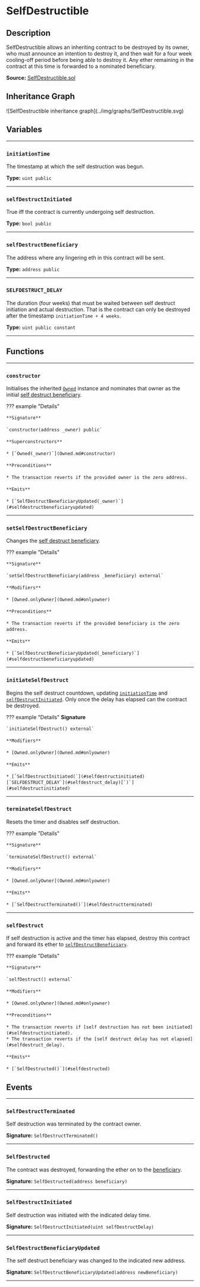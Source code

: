 # SelfDestructible

## Description

SelfDestructible allows an inheriting contract to be destroyed by its owner, who must announce an intention to destroy it, and then wait for a four week cooling-off period before being able to destroy it. Any ether remaining in the contract at this time is forwarded to a nominated beneficiary.

**Source:** [SelfDestructible.sol](https://github.com/Synthetixio/synthetix/blob/master/contracts/SelfDestructible.sol)

<section-sep />

## Inheritance Graph

<inheritance-graph>
    ![SelfDestructible inheritance graph](../img/graphs/SelfDestructible.svg)
</inheritance-graph>

<section-sep />

## Variables

---

### `initiationTime`

The timestamp at which the self destruction was begun.

**Type:** `uint public`

---

### `selfDestructInitiated`

True iff the contract is currently undergoing self destruction.

**Type:** `bool public`

---

### `selfDestructBeneficiary`

The address where any lingering eth in this contract will be sent.

**Type:** `address public`

---

### `SELFDESTRUCT_DELAY`

The duration (four weeks) that must be waited between self destruct initiation and actual destruction. That is the contract can only be destroyed after the timestamp `initiationTime + 4 weeks`.

**Type:** `uint public constant`

---

<section-sep />

## Functions

---

### `constructor`

Initialises the inherited [`Owned`](Owned.md) instance and nominates that owner as the initial [self destruct beneficiary](#selfdestructbeneficiary).

??? example "Details"

    **Signature**

    `constructor(address _owner) public`

    **Superconstructors**

    * [`Owned(_owner)`](Owned.md#constructor)

    **Preconditions**

    * The transaction reverts if the provided owner is the zero address.

    **Emits**

    * [`SelfDestructBeneficiaryUpdated(_owner)`](#selfdestructbeneficiaryupdated)

---

### `setSelfDestructBeneficiary`

Changes the [self destruct beneficiary](#selfdestructbeneficiary).

??? example "Details"

    **Signature**
    
    `setSelfDestructBeneficiary(address _beneficiary) external`

    **Modifiers**

    * [Owned.onlyOwner](Owned.md#onlyowner)

    **Preconditions**

    * The transaction reverts if the provided beneficiary is the zero address.

    **Emits**

    * [`SelfDestructBeneficiaryUpdated(_beneficiary)`](#selfdestructbeneficiaryupdated)

---

### `initiateSelfDestruct`

Begins the self destruct countdown, updating [`initiationTime`](#initiationtime) and [`selfDestructInitiated`](#selfdestructinitiated). Only once the delay has elapsed can the contract be destroyed.

??? example "Details"
    **Signature**

    `initiateSelfDestruct() external`

    **Modifiers**

    * [Owned.onlyOwner](Owned.md#onlyowner)

    **Emits**

    * [`SelfDestructInitiated(`](#selfdestructinitiated)[`SELFDESTRUCT_DELAY`](#selfdestruct_delay)[`)`](#selfdestructinitiated)

---

### `terminateSelfDestruct`

Resets the timer and disables self destruction.

??? example "Details"

    **Signature**

    `terminateSelfDestruct() external`

    **Modifiers**

    * [Owned.onlyOwner](Owned.md#onlyowner)

    **Emits**

    * [`SelfDestructTerminated()`](#selfdestructterminated)

---

### `selfDestruct`

If self destruction is active and the timer has elapsed, destroy this contract and forward its ether to [`selfDestructBeneficiary`](#selfdestructbeneficiary).

??? example "Details"

    **Signature**

    `selfDestruct() external`

    **Modifiers**

    * [Owned.onlyOwner](Owned.md#onlyowner)

    **Preconditions**

    * The transaction reverts if [self destruction has not been initiated](#selfdestructinitiated).
    * The transaction reverts if the [self destruct delay has not elapsed](#selfdestruct_delay).

    **Emits**

    * [`SelfDestructed()`](#selfdestructed)

<section-sep />

## Events

---

### `SelfDestructTerminated`

Self destruction was terminated by the contract owner.

**Signature:** `SelfDestructTerminated()`

---

### `SelfDestructed`

The contract was destroyed, forwarding the ether on to the [beneficiary](#selfdestructbeneficiary).

**Signature:** `SelfDestructed(address beneficiary)`

---

### `SelfDestructInitiated`

Self destruction was initiated with the indicated delay time.

**Signature:** `SelfDestructInitiated(uint selfDestructDelay)`

---

### `SelfDestructBeneficiaryUpdated`

The self destruct beneficiary was changed to the indicated new address.

**Signature:** `SelfDestructBeneficiaryUpdated(address newBeneficiary)`

---

<section-sep />
